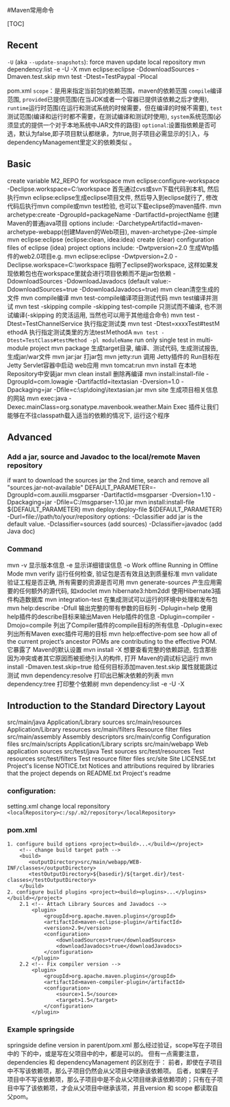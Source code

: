 #Maven常用命令

[TOC]

## Recent
`-U` (aka `--update-snapshots`): force maven update local repository
mvn dependency:list -e -U -X
mvn eclipse:eclipse -DdownloadSources
-Dmaven.test.skip
mvn test -Dtest=TestPaypal -Plocal

pom.xml
`scope`：是用来指定当前包的依赖范围，maven的依赖范围
`compile`编译范围, `provided`已提供范围(在当JDK或者一个容器已提供该依赖之后才使用), `runtime`运行时范围(在运行和测试系统的时候需要，但在编译的时候不需要), `test`测试范围(编译和运行时都不需要，在测试编译和测试时使用), `system`系统范围(必须显式的提供一个对于本地系统中JAR文件的路径)
`optional`:设置指依赖是否可选，默认为false,即子项目默认都继承，为true,则子项目必需显示的引入，与dependencyManagement里定义的依赖类似 。

## Basic
create variable M2_REPO for workspace
	mvn eclipse:configure-workspace -Declipse.workspace=C:\workspace
首先通过cvs或svn下载代码到本机, 然后执行mvn eclipse:eclipse生成eclipse项目文件, 然后导入到eclipse就行了, 修改代码后执行mvn compile或mvn test检验, 也可以下载eclipse的maven插件. 
mvn archetype:create -DgroupId=packageName -DartifactId=projectName 创建Maven的普通java项目
	options include: -DarchetypeArtifactId=maven-archetype-webapp(创建Maven的Web项目), maven-archetype-j2ee-simple
mvn eclipse:eclipse (eclipse:clean, idea:idea)		create (clear) configuration files of eclipse (idea) project
	options include:
		-Dwtpversion=2.0 生成Wtp插件的web2.0项目e.g. mvn eclipse:eclipse -Dwtpversion=2.0
		-Declipse.workspace=C:\workspace 指明了eclipse的workspace, 这样如果发现依赖包也在workspace里就会进行项目依赖而不是jar包依赖
		-DdownloadSources  -DdownloadJavadocs (default value:-DdownloadSources=true -DdownloadJavadocs=true)
mvn clean清空生成的文件
mvn compile编译	mvn test-compile编译项目测试代码		mvn test编译并测试
mvn test -skipping compile -skipping test-compile	只测试而不编译, 也不测试编译(-skipping 的灵活运用, 当然也可以用于其他组合命令) 
mvn test -Dtest=TestChannelService  执行指定测试类
mvn test -Dtest=xxxxTest#testＭethodA   执行指定测试类里的方法testＭethodA
`mvn test -Dtest=TestClass#testMethod -pl moduleName` run only single test in multi-module project
mvn package  生成target目录, 编译、测试代码, 生成测试报告, 生成jar/war文件	mvn jar:jar	打jar包
mvn jetty:run 调用 Jetty插件的 Run目标在 Jetty Servlet容器中启动 web应用 mvn tomcat:run
mvn install 在本地Repository中安装jar	mvn clean install 删除再编译
mvn install:install-file -DgroupId=com.lowagie -DartifactId=itextasian -Dversion=1.0 -Dpackaging=jar -Dfile=c:\sp\doing\itextasian.jar
mvn site  生成项目相关信息的网站
mvn exec:java -Dexec.mainClass=org.sonatype.mavenbook.weather.Main Exec 插件让我们能够在不往classpath载入适当的依赖的情况下, 运行这个程序

## Advanced
### Add a jar, source and Javadoc to the local/remote Maven repository
if want to download the sources jar the 2nd time, search and remove all "sources.jar-not-available"
	DEFAULT_PARAMETER=-DgroupId=com.auxilii.msgparser -DartifactId=msgparser -Dversion=1.10 -Dpackaging=jar -Dfile=C:/msgparser-1.10.jar
	mvn install:install-file ${DEFAULT_PARAMETER}
	mvn deploy:deploy-file ${DEFAULT_PARAMETER} -Durl=file://path/to/your/repository
		options: -Dclassifier add jar is the default value.	-Dclassifier=sources (add sources)		-Dclassifier=javadoc (add Java doc)

### Command
mvn -v	显示版本信息		-e 显示详细错误信息	-o	Work offline Running in Offline Mode
mvn verify	运行任何检查, 验证包是否有效且达到质量标准
mvn validate	验证工程是否正确, 所有需要的资源是否可用
mvn generate-sources	产生应用需要的任何额外的源代码, 如xdoclet
mvn hibernate3:hbm2ddl	使用Hibernate3插件构造数据库
mvn integration-test	在集成测试可以运行的环境中处理和发布包
mvn help:describe -Dfull 输出完整的带有参数的目标列
	-Dplugin=help 使用help插件的describe目标来输出Maven Help插件的信息
	-Dplugin=compiler -Dmojo=compile	列出了Compiler插件的compile目标的所有信息
	-Dplugin=exec	列出所有Maven exec插件可用的目标
mvn help:effective-pom see how all of the current project’s ancestor POMs are contributing to the effective POM.它暴露了 Maven的默认设置
mvn install -X 想要查看完整的依赖踪迹, 包含那些因为冲突或者其它原因而被拒绝引入的构件, 打开 Maven的调试标记运行
mvn install -Dmaven.test.skip=true 给任何目标添加maven.test.skip 属性就能跳过测试
mvn dependency:resolve 打印出已解决依赖的列表
mvn dependency:tree 打印整个依赖树
mvn dependency:list -e -U -X


## Introduction to the Standard Directory Layout
src/main/java Application/Library sources
src/main/resources Application/Library resources
src/main/filters Resource filter files
src/main/assembly Assembly descriptors
src/main/config Configuration files
src/main/scripts Application/Library scripts
src/main/webapp Web application sources
src/test/java Test sources
src/test/resources Test resources
src/test/filters Test resource filter files
src/site Site
LICENSE.txt Project's license
NOTICE.txt Notices and attributions required by libraries that the project depends on
README.txt Project's readme

### configuration:
setting.xml change local reponsitory
  `<localRepository>c:/sp/.m2/repository</localRepository>`

### pom.xml
```
1. configure build options <project><build>...</build></project>
	<!-- change build target path -->
	<build>
	   <outputDirectory>src/main/webapp/WEB-INF/classes</outputDirectory>
	   <testOutputDirectory>${basedir}/${target.dir}/test-classes</testOutputDirectory>
	</build>
2. configure build plugins <project><build><plugins>...</plugins></build></project>
	2.1	<!-- Attach Library Sources and Javadocs -->
		<plugin>
			<groupId>org.apache.maven.plugins</groupId>
			<artifactId>maven-eclipse-plugin</artifactId>
			<version>2.9</version>
			<configuration>
				<downloadSources>true</downloadSources>
				<downloadJavadocs>true</downloadJavadocs>
			</configuration>
		</plugin>
	2.2	<!-- Fix compiler version -->
		<plugin>
			<groupId>org.apache.maven.plugins</groupId>
			<artifactId>maven-compiler-plugin</artifactId>
			<configuration>
				<source>1.5</source>
				<target>1.5</target>
			</configuration>
		</plugin>
```

### Example springside
springside define version in parent/pom.xml <dependencyManagement>
那么经过验证，scope写在子项目中的<dependencies> 下的<dependency>中，或是写在父项目中的<dependencyManagement>中，都是可以的。
但有一点需要注意，dependencies 和 dependencyManagement 的区别在于：
前者，即使在子项目中不写该依赖项，那么子项目仍然会从父项目中继承该依赖项。
后者，如果在子项目中不写该依赖项，那么子项目中是不会从父项目继承该依赖项的；只有在子项目中写了该依赖项，才会从父项目中继承该项，并且version 和 scope 都读取自 父pom。